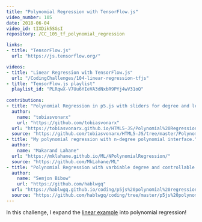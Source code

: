 ```yaml
---
title: "Polynomial Regression with TensorFlow.js"
video_number: 105
date: 2018-06-04
video_id: tIXDik5SGsI
repository: /CC_105_tf_polynomial_regression

links:
- title: "TensorFlow.js"
  url: "https://js.tensorflow.org/"

videos:
- title: "Linear Regression with TensorFlow.js"
  url: "/CodingChallenges/104-linear-regression-tfjs"
- title: "TensorFlow.js playlist"
  playlist_id: "PLRqwX-V7Uu6YIeVA3dNxbR9PYj4wV31oQ"
  
contributions:
- title: "Polynomial Regression in p5.js with sliders for degree and learning rate"
  author:
    name: "tobiasvonarx"
    url: "https://github.com/tobiasvonarx"
  url: "https://tobiasvonarx.github.io/HTML5-JS/Polynomial%20Regression"
  source: "https://github.com/tobiasvonarx/HTML5-JS/tree/master/Polynomial%20Regression"
- title: "My polynomial regression with n-degree polynomial interface."
  author:
    name: "Makarand Lahane"
  url: "https://mklahane.github.io/ML/NPolynomialRegression/"
  source: "https://github.com/MkLahane/ML"
- title: "Polynomial Regression with varbiable degree and controllable learning rate"
  author:
    name: "Semjon Bibow"
    url: "https://github.com/hablwgq"
  url: "https://hablwgq.github.io/coding/p5js%20polynomial%20regression/"
  source: "https://github.com/hablwgq/coding/tree/master/p5js%20polynomial%20regression"
---
```


In this challenge, I expand the [linear example](https://youtu.be/dLp10CFIvxI) into polynomial regression!
